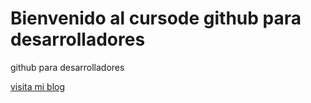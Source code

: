 # Bienvenido al cursode github para desarrolladores

github para desarrolladores

[visita mi blog](http://santacc.es)
